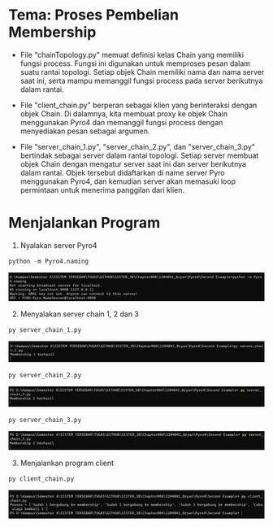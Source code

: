 # Tema: Proses Pembelian Membership

- File "chainTopology.py" memuat definisi kelas Chain yang memiliki fungsi process. Fungsi ini digunakan untuk memproses pesan dalam suatu rantai topologi. Setiap objek Chain memiliki nama dan nama server saat ini, serta mampu memanggil fungsi process pada server berikutnya dalam rantai.

- File "client_chain.py" berperan sebagai klien yang berinteraksi dengan objek Chain. Di dalamnya, kita membuat proxy ke objek Chain menggunakan Pyro4 dan memanggil fungsi process dengan menyediakan pesan sebagai argumen.

- File "server_chain_1.py", "server_chain_2.py", dan "server_chain_3.py" bertindak sebagai server dalam rantai topologi. Setiap server membuat objek Chain dengan mengatur server saat ini dan server berikutnya dalam rantai. Objek tersebut didaftarkan di name server Pyro menggunakan Pyro4, dan kemudian server akan memasuki loop permintaan untuk menerima panggilan dari klien.

# Menjalankan Program

1. Nyalakan server Pyro4

```python
python -m Pyro4.naming
```
![image](https://raw.githubusercontent.com/BryanFlava/asset-gambar/main/SISTER%20OUTPUT/Chapter006/Screenshot%202023-05-18%20232045.png)

2. Menyalakan server chain 1, 2 dan 3

```python
py server_chain_1.py
```
![image](https://raw.githubusercontent.com/BryanFlava/asset-gambar/main/SISTER%20OUTPUT/Chapter006/Screenshot%202023-05-18%20232234.png)


```python
py server_chain_2.py
```
![image](https://raw.githubusercontent.com/BryanFlava/asset-gambar/main/SISTER%20OUTPUT/Chapter006/Screenshot%202023-05-18%20232306.png)


```python
py server_chain_3.py
```
![image](https://raw.githubusercontent.com/BryanFlava/asset-gambar/main/SISTER%20OUTPUT/Chapter006/Screenshot%202023-05-18%20232334.png)


3. Menjalankan program client

```python
py client_chain.py
```
![image](https://raw.githubusercontent.com/BryanFlava/asset-gambar/main/SISTER%20OUTPUT/Chapter006/Screenshot%202023-05-18%20232405.png)

